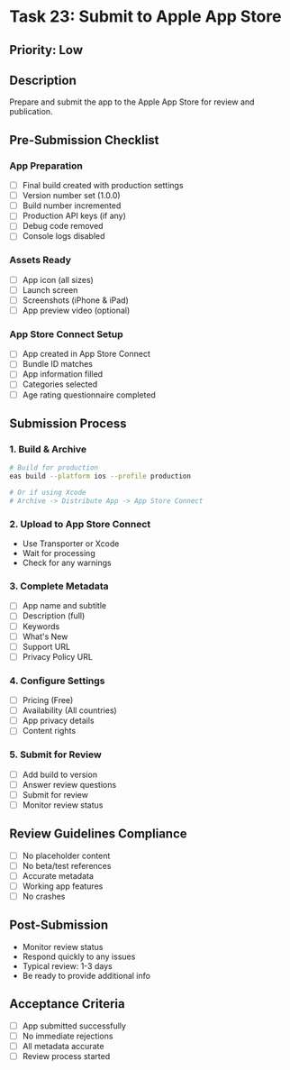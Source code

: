 # Task 23: Submit to Apple App Store

## Priority: Low

## Description
Prepare and submit the app to the Apple App Store for review and publication.

## Pre-Submission Checklist

### App Preparation
- [ ] Final build created with production settings
- [ ] Version number set (1.0.0)
- [ ] Build number incremented
- [ ] Production API keys (if any)
- [ ] Debug code removed
- [ ] Console logs disabled

### Assets Ready
- [ ] App icon (all sizes)
- [ ] Launch screen
- [ ] Screenshots (iPhone & iPad)
- [ ] App preview video (optional)

### App Store Connect Setup
- [ ] App created in App Store Connect
- [ ] Bundle ID matches
- [ ] App information filled
- [ ] Categories selected
- [ ] Age rating questionnaire completed

## Submission Process

### 1. Build & Archive
```bash
# Build for production
eas build --platform ios --profile production

# Or if using Xcode
# Archive -> Distribute App -> App Store Connect
```

### 2. Upload to App Store Connect
- Use Transporter or Xcode
- Wait for processing
- Check for any warnings

### 3. Complete Metadata
- [ ] App name and subtitle
- [ ] Description (full)
- [ ] Keywords
- [ ] What's New
- [ ] Support URL
- [ ] Privacy Policy URL

### 4. Configure Settings
- [ ] Pricing (Free)
- [ ] Availability (All countries)
- [ ] App privacy details
- [ ] Content rights

### 5. Submit for Review
- [ ] Add build to version
- [ ] Answer review questions
- [ ] Submit for review
- [ ] Monitor review status

## Review Guidelines Compliance
- [ ] No placeholder content
- [ ] No beta/test references
- [ ] Accurate metadata
- [ ] Working app features
- [ ] No crashes

## Post-Submission
- Monitor review status
- Respond quickly to any issues
- Typical review: 1-3 days
- Be ready to provide additional info

## Acceptance Criteria
- [ ] App submitted successfully
- [ ] No immediate rejections
- [ ] All metadata accurate
- [ ] Review process started